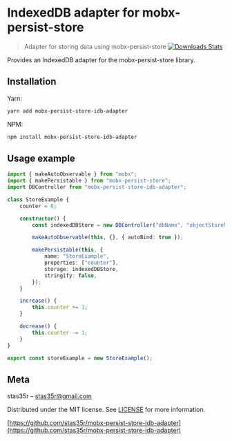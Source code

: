 # IndexedDB adapter for mobx-persist-store
> Adapter for storing data using mobx-persist-store 
[![Downloads Stats][npm-downloads]][npm-url]

Provides an IndexedDB adapter for the mobx-persist-store library.

## Installation

Yarn:

```sh
yarn add mobx-persist-store-idb-adapter
```

NPM:

```sh
npm install mobx-persist-store-idb-adapter
```

## Usage example

```ts
import { makeAutoObservable } from "mobx";
import { makePersistable } from "mobx-persist-store";
import DBController from "mobx-persist-store-idb-adapter";

class StoreExample {
    counter = 0;

    constructor() {
        const indexedDBStore = new DBController("dbName", "objectStoreName", 1);

        makeAutoObservable(this, {}, { autoBind: true });

        makePersistable(this, {
            name: "StoreExample",
            properties: ["counter"],
            storage: indexedDBStore,
            stringify: false,
        });
    }

    increase() {
        this.counter += 1;
    }

    decrease() {
        this.counter -= 1;
    }
}

export const storeExample = new StoreExample();


```

## Meta

stas35r – stas35r@gmail.com

Distributed under the MIT license. See [LICENSE][LICENSE] for more information.

[https://github.com/stas35r/mobx-persist-store-idb-adapter](https://github.com/stas35r/mobx-persist-store-idb-adapter)

<!-- Markdown link & img dfn's -->
[npm-url]: https://npmjs.org/package/mobx-persist-store-idb-adapter
[npm-downloads]: https://img.shields.io/npm/dm/mobx-persist-store-idb-adapter.svg?style=flat-square
[LICENSE]: https://github.com/stas35r/mobx-persist-store-idb-adapter/blob/main/LICENSE.md